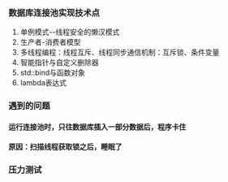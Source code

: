 ### 数据库连接池实现技术点

1. 单例模式--线程安全的懒汉模式
2. 生产者-消费者模型
3. 多线程编程：线程互斥、线程同步通信机制：互斥锁、条件变量
4. 智能指针与自定义删除器
5. std::bind与函数对象
6. lambda表达式

### 遇到的问题

#### 运行连接池时，只往数据库插入一部分数据后，程序卡住

#### 原因：扫描线程获取锁之后，睡眠了

### 压力测试
